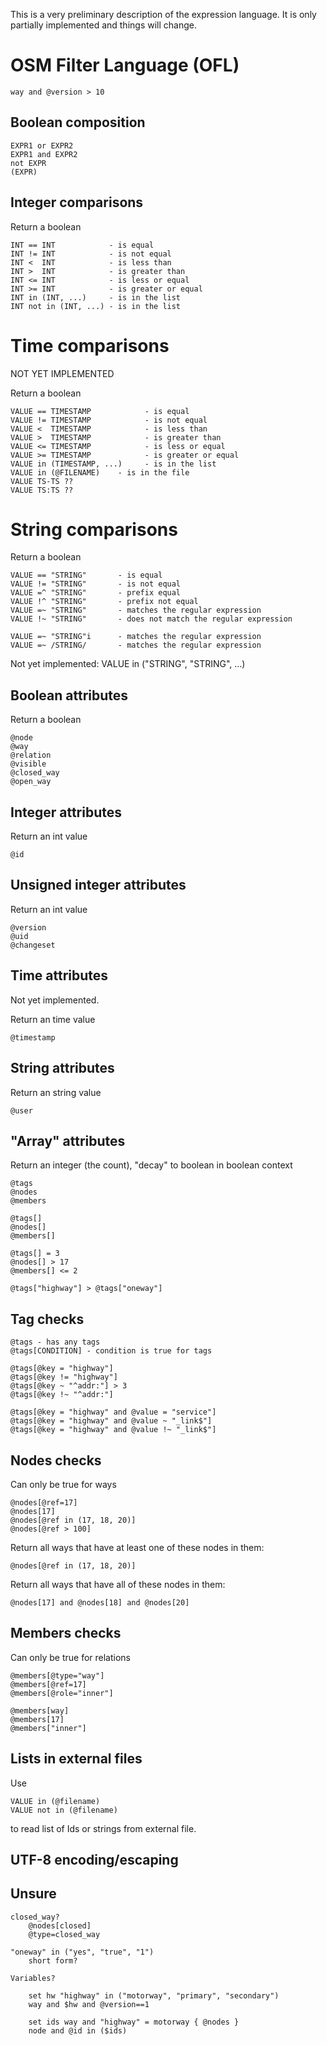 
This is a very preliminary description of the expression language. It is only
partially implemented and things will change.

# OSM Filter Language (OFL)

    way and @version > 10


## Boolean composition

    EXPR1 or EXPR2
    EXPR1 and EXPR2
    not EXPR
    (EXPR)


## Integer comparisons

Return a boolean

    INT == INT            - is equal
    INT != INT            - is not equal
    INT <  INT            - is less than
    INT >  INT            - is greater than
    INT <= INT            - is less or equal
    INT >= INT            - is greater or equal
    INT in (INT, ...)     - is in the list
    INT not in (INT, ...) - is in the list


# Time comparisons

NOT YET IMPLEMENTED

Return a boolean

    VALUE == TIMESTAMP            - is equal
    VALUE != TIMESTAMP            - is not equal
    VALUE <  TIMESTAMP            - is less than
    VALUE >  TIMESTAMP            - is greater than
    VALUE <= TIMESTAMP            - is less or equal
    VALUE >= TIMESTAMP            - is greater or equal
    VALUE in (TIMESTAMP, ...)     - is in the list
    VALUE in (@FILENAME)    - is in the file
    VALUE TS-TS ??
    VALUE TS:TS ??

# String comparisons

Return a boolean

    VALUE == "STRING"       - is equal
    VALUE != "STRING"       - is not equal
    VALUE =^ "STRING"       - prefix equal
    VALUE !^ "STRING"       - prefix not equal
    VALUE =~ "STRING"       - matches the regular expression
    VALUE !~ "STRING"       - does not match the regular expression

    VALUE =~ "STRING"i      - matches the regular expression
    VALUE =~ /STRING/       - matches the regular expression

Not yet implemented:
    VALUE in ("STRING", "STRING", ...)

## Boolean attributes

Return a boolean

    @node
    @way
    @relation
    @visible
    @closed_way
    @open_way


## Integer attributes

Return an int value

    @id


## Unsigned integer attributes

Return an int value

    @version
    @uid
    @changeset


## Time attributes

Not yet implemented.

Return an time value

    @timestamp


## String attributes

Return an string value

    @user


## "Array" attributes

Return an integer (the count), "decay" to boolean in boolean context

    @tags
    @nodes
    @members

    @tags[]
    @nodes[]
    @members[]

    @tags[] = 3
    @nodes[] > 17
    @members[] <= 2

    @tags["highway"] > @tags["oneway"]


## Tag checks

    @tags - has any tags
    @tags[CONDITION] - condition is true for tags

    @tags[@key = "highway"]
    @tags[@key != "highway"]
    @tags[@key ~ "^addr:"] > 3
    @tags[@key !~ "^addr:"]

    @tags[@key = "highway" and @value = "service"]
    @tags[@key = "highway" and @value ~ "_link$"]
    @tags[@key = "highway" and @value !~ "_link$"]


## Nodes checks

Can only be true for ways

    @nodes[@ref=17]
    @nodes[17]
    @nodes[@ref in (17, 18, 20)]
    @nodes[@ref > 100]

Return all ways that have at least one of these nodes in them:

    @nodes[@ref in (17, 18, 20)]

Return all ways that have all of these nodes in them:

    @nodes[17] and @nodes[18] and @nodes[20]


## Members checks

Can only be true for relations

    @members[@type="way"]
    @members[@ref=17]
    @members[@role="inner"]

    @members[way]
    @members[17]
    @members["inner"]


## Lists in external files

Use

    VALUE in (@filename)
    VALUE not in (@filename)

to read list of Ids or strings from external file.


## UTF-8 encoding/escaping

## Unsure

    closed_way?
        @nodes[closed]
        @type=closed_way

    "oneway" in ("yes", "true", "1")
        short form?

    Variables?

        set hw "highway" in ("motorway", "primary", "secondary")
        way and $hw and @version==1

        set ids way and "highway" = motorway { @nodes }
        node and @id in ($ids)

